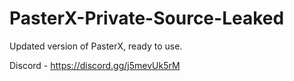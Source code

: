 
# PasterX-Private-Source-Leaked

Updated version of PasterX, ready to use.

Discord - https://discord.gg/j5mevUk5rM
                                                                           